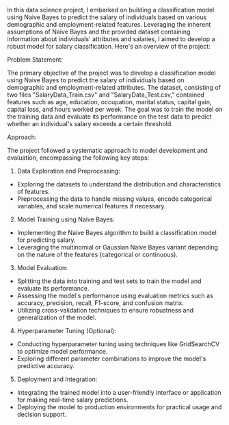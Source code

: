 In this data science project, I embarked on building a classification model using Naive Bayes to predict the salary of individuals based on various demographic and employment-related features. Leveraging the inherent assumptions of Naive Bayes and the provided dataset containing information about individuals' attributes and salaries, I aimed to develop a robust model for salary classification. Here's an overview of the project:
 
Problem Statement:
 
The primary objective of the project was to develop a classification model using Naive Bayes to predict the salary of individuals based on demographic and employment-related attributes. The dataset, consisting of two files "SalaryData_Train.csv" and "SalaryData_Test.csv," contained features such as age, education, occupation, marital status, capital gain, capital loss, and hours worked per week. The goal was to train the model on the training data and evaluate its performance on the test data to predict whether an individual's salary exceeds a certain threshold.
 
Approach:
 
The project followed a systematic approach to model development and evaluation, encompassing the following key steps:
 
1. Data Exploration and Preprocessing:
 - Exploring the datasets to understand the distribution and characteristics of features.
 - Preprocessing the data to handle missing values, encode categorical variables, and scale numerical features if necessary.
 
2. Model Training using Naive Bayes:
 - Implementing the Naive Bayes algorithm to build a classification model for predicting salary.
 - Leveraging the multinomial or Gaussian Naive Bayes variant depending on the nature of the features (categorical or continuous).
 
3. Model Evaluation:
 - Splitting the data into training and test sets to train the model and evaluate its performance.
 - Assessing the model's performance using evaluation metrics such as accuracy, precision, recall, F1-score, and confusion matrix.
 - Utilizing cross-validation techniques to ensure robustness and generalization of the model.
 
4. Hyperparameter Tuning (Optional):
 - Conducting hyperparameter tuning using techniques like GridSearchCV to optimize model performance.
 - Exploring different parameter combinations to improve the model's predictive accuracy.
 
5. Deployment and Integration:
 - Integrating the trained model into a user-friendly interface or application for making real-time salary predictions.
 - Deploying the model to production environments for practical usage and decision support.
